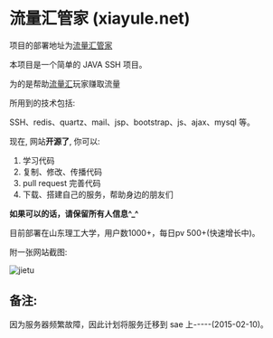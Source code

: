 
# 流量汇管家 (xiayule.net)

项目的部署地址为[流量汇管家](http://xiayule.net)

本项目是一个简单的 JAVA SSH 项目。

为的是帮助[流量汇](http://shake.sd.chinamobile.com/)玩家赚取流量

所用到的技术包括:

SSH、redis、quartz、mail、jsp、bootstrap、js、ajax、mysql 等。

现在, 网站**开源了**, 你可以:

1. 学习代码
2. 复制、修改、传播代码 
3. pull request 完善代码
4. 下载、搭建自己的服务，帮助身边的朋友们

**如果可以的话，请保留所有人信息^_^**

目前部署在山东理工大学，用户数1000+，每日pv 500+(快速增长中)。

附一张网站截图:

![jietu](./p.png)


## 备注:

因为服务器频繁故障，因此计划将服务迁移到 sae 上-----(2015-02-10)。
